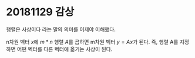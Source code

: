 # 20181129 감상

행렬은 사상이다 라는 말의 의미를 이제야 이해했다.

n차원 벡터 $x$에 $m*n$ 행렬 $A$를 곱하면 m차원 벡터 $y=Ax$가 된다.
즉, 행렬 A를 지정하면 어떤 벡터를 다른 벡터에 옮기는 사상이 된다.

